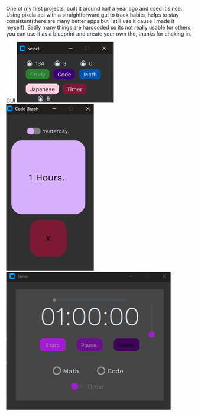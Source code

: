 One of my first projects, built it around half a year ago and used it since. Using pixela api with a straightforward gui to track habits, helps to stay consistent(there are many better apps but I still use it cause I made it myself). Sadly many things are hardcoded so its not really usable for others, you can use it as a blueprint and create your own tho, thanks for cheking in.

GUI
![Selection](pics/selection.png)
![Button](pics/button.png)
![Timer](pics/timer.png)
